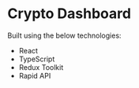 # Crypto Dashboard

Built using the below technologies:

- React
- TypeScript
- Redux Toolkit
- Rapid API